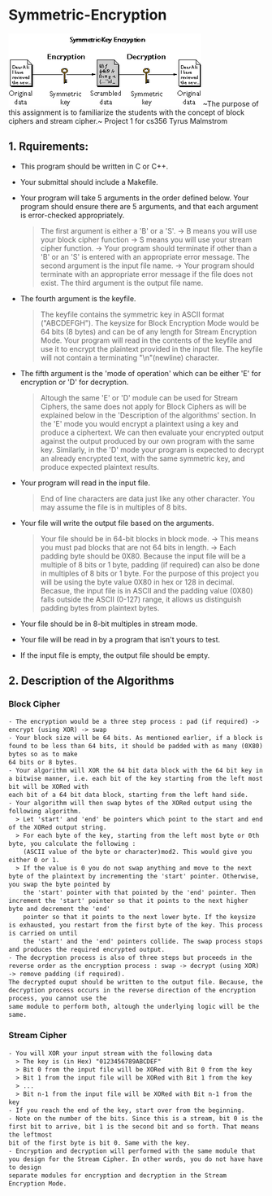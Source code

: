 # Symmetric-Encryption
![General flow](./ssldig01.gif)
~The purpose of this assignment is to familiarize the students with the concept of block ciphers and stream cipher.~
Project 1 for cs356 Tyrus Malmstrom

## 1. Rquirements:
   - This program should be written in C or C++.
   - Your submittal should include a Makefile.
   - Your program will take 5 arguments in the order defined below. Your program should ensure there are 5 arguments, and that each argument is error-checked appropriately.
     > The first argument is either a 'B' or a 'S'.
     	  -> B means you will use your block cipher function
   	  -> S means you will use your stream cipher function.
   	  -> Your program should terminate if other than a 'B' or an 'S' is entered with an appropriate error message.
     > The second argument is the input file name.
          -> Your program should terminate with an appropriate error message if the file does not exist.
     > The third argument is the output file name.
   - The fourth argument is the keyfile.
     > The keyfile contains the symmetric key in ASCII format ("ABCDEFGH"). The keysize for Block Encryption Mode would be 64 bits (8 bytes) and can be of any length for Stream 
   Encryption Mode. Your program will read in the contents of the keyfile and use it to encrypt the plaintext provided in the input file. The keyfile will not contain a 
   terminating "\n"(newline) character.
   - The fifth argument is the 'mode of operation' which can be either 'E' for encryption or 'D' for decryption.
     > Altough the same 'E' or 'D' module can be used for Stream Ciphers, the same does not apply for Block Ciphers as will be explained below in the 'Description of the algorithms' 
   section. In the 'E' mode you would encrypt a plaintext using a key and produce a ciphertext. We can then evaluate your encrypted output against the output produced by our 
   own program with the same key. Similarly, in the 'D' mode your program is expected to decrypt an already encrypted text, with the same symmetric key, and produce 
   expected plaintext results.
   - Your program will read in the input file.
     > End of line characters are data just like any other character.
     > You may assume the file is in multiples of 8 bits.
   - Your file will write the output file based on the arguments.
     > Your file should be in 64-bit blocks in block mode.
         -> This means you must pad blocks that are not 64 bits in length.
   	 -> Each padding byte should be 0X80. Because the input file will be a multiple of 8 bits or 1 byte, padding (if required) can also be done in multiples of 8 bits or 1 byte. 
   	    For the purpose of this project you will be using the byte value 0X80 in hex or 128 in decimal. Becasue, the input file is in ASCII and the padding value (0X80) 
	    falls outside the ASCII (0-127) range, it allows us distinguish padding bytes from plaintext bytes.
   
- Your file should be in 8-bit multiples in stream mode.
- Your file will be read in by a program that isn't yours to test.
- If the input file is empty, the output file should be empty.

## 2. Description of the Algorithms
### Block Cipher
    - The encryption would be a three step process : pad (if required) -> encrypt (using XOR) -> swap
    - Your block size will be 64 bits. As mentioned earlier, if a block is found to be less than 64 bits, it should be padded with as many (0X80) bytes so as to make 
    64 bits or 8 bytes.
    - Your algorithm will XOR the 64 bit data block with the 64 bit key in a bitwise manner, i.e. each bit of the key starting from the left most bit will be XORed with 
    each bit of a 64 bit data block, starting from the left hand side.
    - Your algorithm will then swap bytes of the XORed output using the following algorithm.
      > Let 'start' and 'end' be pointers which point to the start and end of the XORed output string.
      > For each byte of the key, starting from the left most byte or 0th byte, you calculate the following : 
        (ASCII value of the byte or character)mod2. This would give you either 0 or 1.
      > If the value is 0 you do not swap anything and move to the next byte of the plaintext by incrementing the 'start' pointer. Otherwise, you swap the byte pointed by 
      	the 'start' pointer with that pointed by the 'end' pointer. Then increment the 'start' pointer so that it points to the next higher byte and decrement the 'end' 
      	pointer so that it points to the next lower byte. If the keysize is exhausted, you restart from the first byte of the key. This process is carried on until 
      	the 'start' and the 'end' pointers collide. The swap process stops and produces the required encrypted output.
    - The decryption process is also of three steps but proceeds in the reverse order as the encryption process : swap -> decrypt (using XOR) -> remove padding (if required). 
    The decrypted ouput should be written to the output file. Because, the decryption process occurs in the reverse direction of the encryption process, you cannot use the 
    same module to perform both, altough the underlying logic will be the same.

### Stream Cipher
    - You will XOR your input stream with the following data
      > The key is (in Hex) "0123456789ABCDEF"
      > Bit 0 from the input file will be XORed with Bit 0 from the key
      > Bit 1 from the input file will be XORed with Bit 1 from the key
      > ...
      > Bit n-1 from the input file will be XORed with Bit n-1 from the key
    - If you reach the end of the key, start over from the beginning.
    - Note on the number of the bits. Since this is a stream, bit 0 is the first bit to arrive, bit 1 is the second bit and so forth. That means the leftmost 
    bit of the first byte is bit 0. Same with the key.
    - Encryption and decryption will performed with the same module that you design for the Stream Cipher. In other words, you do not have have to design 
    separate modules for encryption and decryption in the Stream Encryption Mode.
